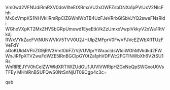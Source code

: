 Vm0wd2VFNUdiRmRXV0doVllteEtXRmxVU2xOWFZsbDNXa1pPVlUxV2NIcFhh
Mk0xVmpKS1NHVkliRmRpClZGWnlWbTB4UzFJeVRrbGlSbVJYQ2sweFNsRldi
WGhoVXpKT2MxZHVSbGRpUmxwd1EyeEtkVkZzUmxoVwpiVkkyV2xWa1RtVkdj
RWxVYkZacFVtNUNWVkV5TVV0U2JHUlpZMFprV0FwVFJVcEZWbXRTUzFVeFdY
aGoKUld4VFlrZG9jRlV3Vmt0bFZrVjVUVlprYWxacldsWldiWGhMVkdkd2FW
WnJiRFpXTVZwaFdWZE5lRnBGClpGY0tZa1phVDFWc2FGTlNWbXh6V2tSU1Rs
WnRlREJYV0hCelZWWldXRTlWZUdGU1JUVlVWRlpHZGxNeQpSWGxoU0VsTFEy
MHhlRnBSUFQwS0NtSnNjUT09Cgp4c3c=

qab